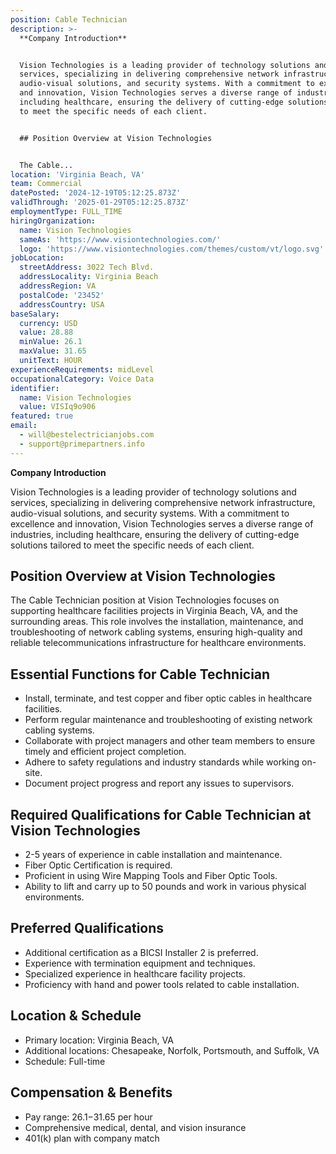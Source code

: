 ```yaml
---
position: Cable Technician
description: >-
  **Company Introduction**


  Vision Technologies is a leading provider of technology solutions and
  services, specializing in delivering comprehensive network infrastructure,
  audio-visual solutions, and security systems. With a commitment to excellence
  and innovation, Vision Technologies serves a diverse range of industries,
  including healthcare, ensuring the delivery of cutting-edge solutions tailored
  to meet the specific needs of each client.


  ## Position Overview at Vision Technologies


  The Cable...
location: 'Virginia Beach, VA'
team: Commercial
datePosted: '2024-12-19T05:12:25.873Z'
validThrough: '2025-01-29T05:12:25.873Z'
employmentType: FULL_TIME
hiringOrganization:
  name: Vision Technologies
  sameAs: 'https://www.visiontechnologies.com/'
  logo: 'https://www.visiontechnologies.com/themes/custom/vt/logo.svg'
jobLocation:
  streetAddress: 3022 Tech Blvd.
  addressLocality: Virginia Beach
  addressRegion: VA
  postalCode: '23452'
  addressCountry: USA
baseSalary:
  currency: USD
  value: 28.88
  minValue: 26.1
  maxValue: 31.65
  unitText: HOUR
experienceRequirements: midLevel
occupationalCategory: Voice Data
identifier:
  name: Vision Technologies
  value: VISIq9o906
featured: true
email:
  - will@bestelectricianjobs.com
  - support@primepartners.info
---
```




**Company Introduction**

Vision Technologies is a leading provider of technology solutions and services, specializing in delivering comprehensive network infrastructure, audio-visual solutions, and security systems. With a commitment to excellence and innovation, Vision Technologies serves a diverse range of industries, including healthcare, ensuring the delivery of cutting-edge solutions tailored to meet the specific needs of each client.

## Position Overview at Vision Technologies

The Cable Technician position at Vision Technologies focuses on supporting healthcare facilities projects in Virginia Beach, VA, and the surrounding areas. This role involves the installation, maintenance, and troubleshooting of network cabling systems, ensuring high-quality and reliable telecommunications infrastructure for healthcare environments.

## Essential Functions for Cable Technician

- Install, terminate, and test copper and fiber optic cables in healthcare facilities.
- Perform regular maintenance and troubleshooting of existing network cabling systems.
- Collaborate with project managers and other team members to ensure timely and efficient project completion.
- Adhere to safety regulations and industry standards while working on-site.
- Document project progress and report any issues to supervisors.

## Required Qualifications for Cable Technician at Vision Technologies

- 2-5 years of experience in cable installation and maintenance.
- Fiber Optic Certification is required.
- Proficient in using Wire Mapping Tools and Fiber Optic Tools.
- Ability to lift and carry up to 50 pounds and work in various physical environments.

## Preferred Qualifications

- Additional certification as a BICSI Installer 2 is preferred.
- Experience with termination equipment and techniques.
- Specialized experience in healthcare facility projects.
- Proficiency with hand and power tools related to cable installation.

## Location & Schedule

- Primary location: Virginia Beach, VA
- Additional locations: Chesapeake, Norfolk, Portsmouth, and Suffolk, VA
- Schedule: Full-time

## Compensation & Benefits

- Pay range: $26.1-$31.65 per hour
- Comprehensive medical, dental, and vision insurance
- 401(k) plan with company match
